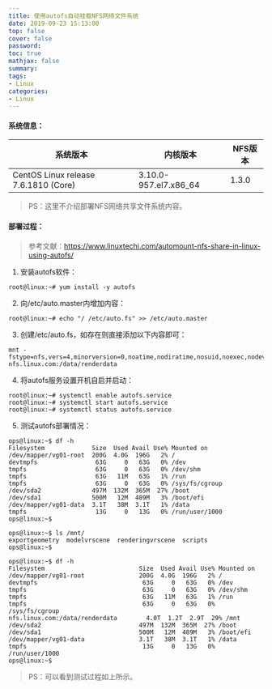 ```yaml
---
title: 使用autofs自动挂载NFS网络文件系统
date: 2019-09-23 15:13:00
top: false
cover: false
password:
toc: true
mathjax: false
summary:
tags:
- Linux
categories:
- Linux
---
```


#### 系统信息：

系统版本 | 内核版本 | NFS版本
---|---|---
CentOS Linux release 7.6.1810 (Core) | 3.10.0-957.el7.x86_64 | 1.3.0

> PS：这里不介绍部署NFS网络共享文件系统内容。

#### 部署过程：

> 参考文献：https://www.linuxtechi.com/automount-nfs-share-in-linux-using-autofs/

1. 安装autofs软件：
```
root@linux:~# yum install -y autofs
```

2. 向/etc/auto.master内增加内容：
```
root@linux:~# echo "/ /etc/auto.fs" >> /etc/auto.master
```

3. 创建/etc/auto.fs，如存在则直接添加以下内容即可：
```
mnt -fstype=nfs,vers=4,minorversion=0,noatime,nodiratime,nosuid,noexec,nodev,ro,bg,soft,_netdev nfs.linux.com:/data/renderdata
```

4. 将autofs服务设置开机自启并启动：
```
root@linux:~# systemctl enable autofs.service
root@linux:~# systemctl start autofs.service
root@linux:~# systemctl status autofs.service
```

5. 测试autofs部署情况：
```
ops@linux:~$ df -h
Filesystem             Size  Used Avail Use% Mounted on
/dev/mapper/vg01-root  200G  4.0G  196G   2% /
devtmpfs                63G     0   63G   0% /dev
tmpfs                   63G     0   63G   0% /dev/shm
tmpfs                   63G   11M   63G   1% /run
tmpfs                   63G     0   63G   0% /sys/fs/cgroup
/dev/sda2              497M  132M  365M  27% /boot
/dev/sda1              500M   12M  489M   3% /boot/efi
/dev/mapper/vg01-data  3.1T   38M  3.1T   1% /data
tmpfs                   13G     0   13G   0% /run/user/1000
ops@linux:~$

ops@linux:~$ ls /mnt/
exportgeometry  modelvrscene  renderingvrscene  scripts
ops@linux:~$ 

ops@linux:~$ df -h
Filesystem                          Size  Used Avail Use% Mounted on
/dev/mapper/vg01-root               200G  4.0G  196G   2% /
devtmpfs                             63G     0   63G   0% /dev
tmpfs                                63G     0   63G   0% /dev/shm
tmpfs                                63G   11M   63G   1% /run
tmpfs                                63G     0   63G   0% /sys/fs/cgroup
nfs.linux.com:/data/renderdata        4.0T  1.2T  2.9T  29% /mnt
/dev/sda2                           497M  132M  365M  27% /boot
/dev/sda1                           500M   12M  489M   3% /boot/efi
/dev/mapper/vg01-data               3.1T   38M  3.1T   1% /data
tmpfs                                13G     0   13G   0% /run/user/1000
ops@linux:~$
```
> PS：可以看到测试过程如上所示。